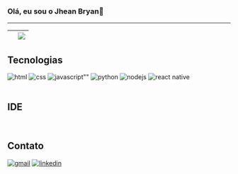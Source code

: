 ### Olá, eu sou o Jhean Bryan👋
<hr>

|<img align="center" src="https://github-readme-stats.vercel.app/api?username=jheanbryan&show_icons=true&theme=radical&hide_border=true&count_private=true&include_all_commits=true" alt="" />|<img align="center" src="https://github-readme-stats.vercel.app/api/top-langs/?username=jheanbryan&theme=radical&hide_border=true&langs_count=10&layout=compact" />|
| ------------- | ------------- |

## Tecnologias
<div stye="display: inline-block">
  <img align=""center alt="html" src="https://img.shields.io/badge/HTML5-E34F26?style=for-the-badge&logo=html5&logoColor=white">
  <img align=""center alt="css" src="https://img.shields.io/badge/CSS3-1572B6?style=for-the-badge&logo=css3&logoColor=white">
  <img align=""center alt=javascript"" src="https://img.shields.io/badge/JavaScript-323330?style=for-the-badge&logo=javascript&logoColor=F7DF1E">
  <img align=""center alt="python" src="https://img.shields.io/badge/Python-3776AB?style=for-the-badge&logo=python&logoColor=white">
  <img align=""center alt="nodejs" src="https://img.shields.io/badge/Node.js-43853D?style=for-the-badge&logo=node.js&logoColor=white">
  <img align=""center alt="react native" src="https://img.shields.io/badge/React_Native-20232A?style=for-the-badge&logo=react&logoColor=61DAFB">
</div>
<br/>

## IDE
<div>
  <img align=""center alt="" src="https://img.shields.io/badge/Visual_Studio_Code-0078D4?style=for-the-badge&logo=visual%20studio%20code&logoColor=white">
</div>
<br/>

## Contato
<div>
  <a href="jheandev@gmail.com"><img align=""center alt="gmail" src="https://img.shields.io/badge/Gmail-D14836?style=for-the-badge&logo=gmail&logoColor=white"></a>
    <a href="https://www.linkedin.com/in/jhean-bryan"><img align=""center alt="linkedin" src="https://img.shields.io/badge/LinkedIn-0077B5?style=for-the-badge&logo=linkedin&logoColor=white"></a>
</div>
<!--
**jheanbryan/jheanbryan** is a ✨ _special_ ✨ repository because its `README.md` (this file) appears on your GitHub profile.

Here are some ideas to get you started:

- 🔭 I’m currently working on ...
- 🌱 I’m currently learning ...
- 👯 I’m looking to collaborate on ...
- 🤔 I’m looking for help with ...
- 💬 Ask me about ...
- 📫 How to reach me: ...
- 😄 Pronouns: ...
- ⚡ Fun fact: ...
-->
